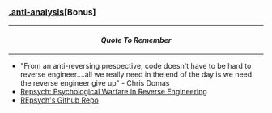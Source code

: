 ### [.anti-analysis](anti-analysis.md)[__Bonus__]

---
#### *<p align='center'> Quote To Remember </p>*
---
* "From an anti-reversing prespective, code doesn't have to be hard to reverse engineer....all we really need in the end of the day is we need the reverse engineer give up" - Chris Domas 
* [Repsych: Psychological Warfare in Reverse Engineering](https://www.youtube.com/watch?v=HlUe0TUHOIc)
* [REpsych's Github Repo](https://github.com/xoreaxeaxeax/REpsych)
